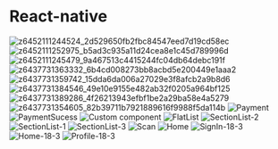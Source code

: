 # React-native
![z6452111244524_2d529650fb2fbc84547eed7d19cd58ec](https://github.com/user-attachments/assets/ca18f460-6f18-48ec-ac2d-bf8997852b97)
![z6452111252975_b5ad3c935a11d24cea8e1c45d789996d](https://github.com/user-attachments/assets/d2489e39-246c-4f4d-997f-6d99a8be8020)
![z6452111245479_9a467513c4415244fc04db64debc191f](https://github.com/user-attachments/assets/9c797da3-1ac0-4594-aee9-73b8c82018db)
![z6437731363332_6b4cd008273bb8acbd5e200449e1aaa2](https://github.com/user-attachments/assets/4cb85324-abf3-473c-b791-fbac613913cd)
![z6437731359742_15dda6da006a27029e3f8afcb2a9b8d6](https://github.com/user-attachments/assets/f54c306e-f097-4a1b-bc69-9b5ee37b8f0c)
![z6437731384546_49e10e9155e482ab32f0205a964bf125](https://github.com/user-attachments/assets/489636fd-d51e-4b76-b585-c74b826e60c6)
![z6437731389286_4f26213943efbf1be2a29ba58e4a5279](https://github.com/user-attachments/assets/8e1740c9-9e41-4b37-8ac6-d347ce75323d)
![z6437731354605_82b39711b7921889616f9988f5da114b](https://github.com/user-attachments/assets/382d2b31-d53a-4f14-aa3c-e22c6af06fad)
![Payment](https://github.com/user-attachments/assets/69fcc313-27d0-4dc7-9f28-2fe9c9f1d998)
![PaymentSucess](https://github.com/user-attachments/assets/f0298035-20bb-4592-97d1-4e2f28cc7830)
<img src="D:\React-native\images\exercise.jpg" alt="Custom component" />
<img src="D:\React-native\images\exercise2.jpg" alt="FlatList" />
![SectionList-2](https://github.com/user-attachments/assets/5955b6bf-2243-40e7-a1bc-2c01df0d0d0a)
![SectionList-1](https://github.com/user-attachments/assets/cd302a44-fcc5-48a1-94ce-4b4429d2db86)
![SectionList-3](https://github.com/user-attachments/assets/6b77d3be-11f9-4289-b0ea-365eea086528)
![Scan](https://github.com/user-attachments/assets/06084ae4-ec29-4d52-b63c-4ffdc40c1b65)
![Home](https://github.com/user-attachments/assets/148ba28c-b7a0-466c-b3ef-9f051dbbb9e7)
![SignIn-18-3](https://github.com/user-attachments/assets/d6d100b5-d3ec-4ac3-a423-1b20bd29d388)
![Home-18-3](https://github.com/user-attachments/assets/9ae32b5d-f591-47fd-b5fb-f2506ee69eb7)
![Profile-18-3](https://github.com/user-attachments/assets/52582656-c2c7-440e-a017-4ba7203459f8)
